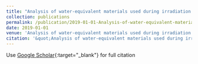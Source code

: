 ```yaml
---
title: "Analysis of water-equivalent materials used during irradiation in the clinic with XCOM and BEAMnrc"
collection: publications
permalink: /publication/2019-01-01-Analysis-of-water-equivalent-materials-used-during-irradiation-in-the-clinic-with-XCOM-and-BEAMnrc
date: 2019-01-01
venue: 'Analysis of water-equivalent materials used during irradiation in the clinic with XCOM and BEAMnrc'
citation: '&quot;Analysis of water-equivalent materials used during irradiation in the clinic with XCOM and BEAMnrc.&quot; Analysis of water-equivalent materials used during irradiation in the clinic with XCOM and BEAMnrc, 2019.'
---
```

Use [Google Scholar](https://scholar.google.com/scholar?q=Analysis+of+water+equivalent+materials+used+during+irradiation+in+the+clinic+with+XCOM+and+BEAMnrc){:target="_blank"} for full citation